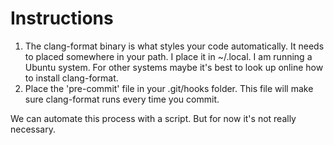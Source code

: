 # Instructions

1. The clang-format binary is what styles your code automatically. It needs to placed somewhere in your path. I place it in ~/.local. I am running a Ubuntu system. For other systems maybe it's best to look up online how to install clang-format.
1. Place the 'pre-commit' file in your .git/hooks folder. This file will make sure clang-format runs every time you commit.

We can automate this process with a script. But for now it's not really necessary.
